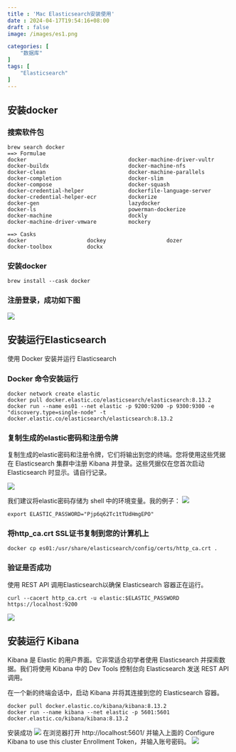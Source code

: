 ```yaml
---
title : 'Mac Elasticsearch安装使用'
date : 2024-04-17T19:54:16+08:00
draft : false
image: /images/es1.png

categories: [
    "数据库"
]
tags: [
    "Elasticsearch"
]
---
```

## 安装docker

### 搜索软件包
```
brew search docker
==> Formulae
docker                                docker-machine-driver-vultr
docker-buildx                         docker-machine-nfs
docker-clean                          docker-machine-parallels
docker-completion                     docker-slim
docker-compose                        docker-squash
docker-credential-helper              dockerfile-language-server
docker-credential-helper-ecr          dockerize
docker-gen                            lazydocker
docker-ls                             powerman-dockerize
docker-machine                        dockly
docker-machine-driver-vmware          mockery

==> Casks
docker                   dockey                   dozer
docker-toolbox           dockx
```
### 安装docker
```
brew install --cask docker
```
### 注册登录，成功如下图

![](/images/docker.png)

## 安装运行Elasticsearch

使用 Docker 安装并运行 Elasticsearch

### Docker 命令安装运行
```
docker network create elastic
docker pull docker.elastic.co/elasticsearch/elasticsearch:8.13.2
docker run --name es01 --net elastic -p 9200:9200 -p 9300:9300 -e "discovery.type=single-node" -t docker.elastic.co/elasticsearch/elasticsearch:8.13.2
```
### 复制生成的elastic密码和注册令牌
复制生成的elastic密码和注册令牌，它们将输出到您的终端。您将使用这些凭据在 Elasticsearch 集群中注册 Kibana 并登录。这些凭据仅在您首次启动 Elasticsearch 时显示。请自行记录。

![](/images/es4.png)

我们建议将elastic密码存储为 shell 中的环境变量。我的例子：
![](/images/es2.png)
```
export ELASTIC_PASSWORD="Pjp6q62Tc1tTUdHmgEPO"
```
### 将http_ca.crt SSL证书复制到您的计算机上
```
docker cp es01:/usr/share/elasticsearch/config/certs/http_ca.crt .
```
### 验证是否成功
使用 REST API 调用Elasticsearch以确保 Elasticsearch 容器正在运行。
```
curl --cacert http_ca.crt -u elastic:$ELASTIC_PASSWORD https://localhost:9200
```
![](/images/es3.png)

## 安装运行 Kibana

Kibana 是 Elastic 的用户界面。它非常适合初学者使用 Elasticsearch 并探索数据。我们将使用 Kibana 中的 Dev Tools 控制台向 Elasticsearch 发送 REST API 调用。

在一个新的终端会话中，启动 Kibana 并将其连接到您的 Elasticsearch 容器。
```
docker pull docker.elastic.co/kibana/kibana:8.13.2
docker run --name kibana --net elastic -p 5601:5601 docker.elastic.co/kibana/kibana:8.13.2
```
安装成功
![](/images/es5.png)
在浏览器打开 http://localhost:5601/ 并输入上面的 Configure Kibana to use this cluster Enrollment Token，并输入账号密码。
![](/images/es6.png)